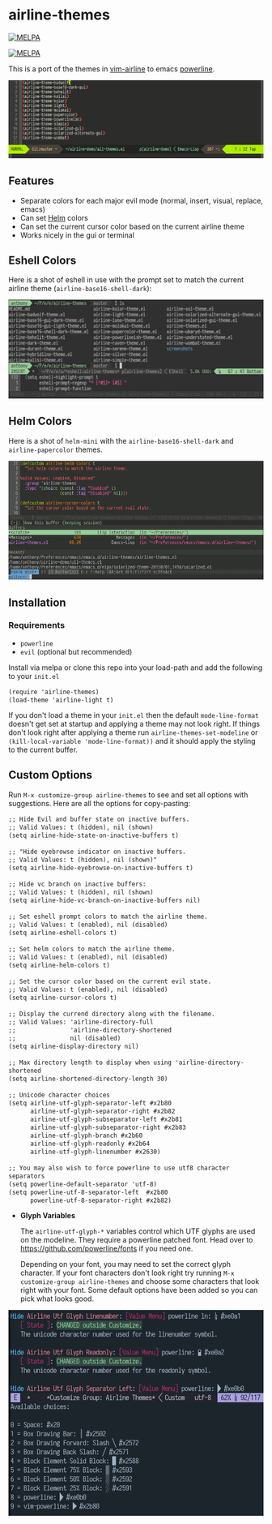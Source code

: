 # airline-themes

[![MELPA](http://melpa-stable.milkbox.net/packages/airline-themes-badge.svg)](http://melpa-stable.milkbox.net/#/airline-themes)

[![MELPA](http://melpa.org/packages/airline-themes-badge.svg)](http://melpa.org/#/airline-themes)

This is a port of the themes in [vim-airline](https://github.com/vim-airline/vim-airline-themes) to emacs [powerline](https://github.com/milkypostman/powerline).

[![airline-demo.gif](/screenshots/airline-demo.gif)](/screenshots/airline-demo.gif)

## Features

- Separate colors for each major evil mode (normal, insert, visual, replace, emacs)
- Can set [Helm](https://github.com/emacs-helm/helm) colors
- Can set the current cursor color based on the current airline theme
- Works nicely in the gui or terminal

## Eshell Colors

Here is a shot of eshell in use with the prompt set to match the current airline theme (`airline-base16-shell-dark`):

[![airline-eshell-screen1.png](/screenshots/airline-eshell-screen1.png)](/screenshots/eshell-screen1.png)

## Helm Colors

Here is a shot of `helm-mini` with the `airline-base16-shell-dark` and
`airline-papercolor` themes.

[![airline-helm-demo.gif](/screenshots/airline-helm-demo.gif)](/screenshots/airline-helm-demo.gif)

## Installation

### Requirements

- `powerline`
- `evil` (optional but recommended)

Install via melpa or clone this repo into your load-path and add the following
to your `init.el`

    (require 'airline-themes)
    (load-theme 'airline-light t)

If you don't load a theme in your `init.el` then the default `mode-line-format`
doesn't get set at startup and applying a theme may not look right. If things
don't look right after applying a theme run `airline-themes-set-modeline` or
`(kill-local-variable 'mode-line-format))` and it should apply the styling to
the current buffer.

## Custom Options

Run `M-x customize-group airline-themes` to see and set all options with
suggestions. Here are all the options for copy-pasting:

```
;; Hide Evil and buffer state on inactive buffers.
;; Valid Values: t (hidden), nil (shown)
(setq airline-hide-state-on-inactive-buffers t)

;; "Hide eyebrowse indicator on inactive buffers.
;; Valid Values: t (hidden), nil (shown)"
(setq airline-hide-eyebrowse-on-inactive-buffers t)

;; Hide vc branch on inactive buffers:
;; Valid Values: t (hidden), nil (shown)
(setq airline-hide-vc-branch-on-inactive-buffers nil)

;; Set eshell prompt colors to match the airline theme.
;; Valid Values: t (enabled), nil (disabled)
(setq airline-eshell-colors t)

;; Set helm colors to match the airline theme.
;; Valid Values: t (enabled), nil (disabled)
(setq airline-helm-colors t)

;; Set the cursor color based on the current evil state.
;; Valid Values: t (enabled), nil (disabled)
(setq airline-cursor-colors t)

;; Display the currend directory along with the filename.
;; Valid Values: 'airline-directory-full
;;               'airline-directory-shortened
;;               nil (disabled)
(setq airline-display-directory nil)

;; Max directory length to display when using 'airline-directory-shortened
(setq airline-shortened-directory-length 30)

;; Unicode character choices
(setq airline-utf-glyph-separator-left #x2b80
      airline-utf-glyph-separator-right #x2b82
      airline-utf-glyph-subseparator-left #x2b81
      airline-utf-glyph-subseparator-right #x2b83
      airline-utf-glyph-branch #x2b60
      airline-utf-glyph-readonly #x2b64
      airline-utf-glyph-linenumber #x2630)

;; You may also wish to force powerline to use utf8 character separators
(setq powerline-default-separator 'utf-8)
(setq powerline-utf-8-separator-left  #x2b80
      powerline-utf-8-separator-right #x2b82)
```

- **Glyph Variables**

  The `airline-utf-glyph-*` variables control which UTF glyphs are used on the
  modeline. They require a powerline patched font. Head over to
  https://github.com/powerline/fonts if you need one.

  Depending on your font, you may need to set the correct glyph character. If
  your font characters don't look right try running `M-x customize-group
  airline-themes` and choose some characters that look right with your
  font. Some default options have been added so you can pick what looks good.

[![customize-group.png](/screenshots/customize-group.png)](/screenshots/customize-group.png)
